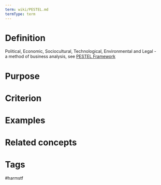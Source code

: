 ```yaml
---
term: wiki/PESTEL.md
termType: term
---
```

# Definition
Political, Economic, Sociocultural, Technological, Environmental and Legal - a method of business analysis, see [PESTEL Framework](https://pestleanalysis.com/pestel-framework/)
# Purpose
# Criterion
# Examples
# Related concepts
# Tags  
 #harmstf
